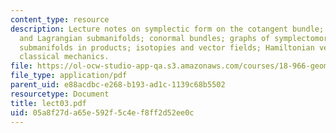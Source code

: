 ```yaml
---
content_type: resource
description: Lecture notes on symplectic form on the cotangent bundle; symplectic
  and Lagrangian submanifolds; conormal bundles; graphs of symplectomorphisms as Lagrangian
  submanifolds in products; isotopies and vector fields; Hamiltonian vector fields;
  classical mechanics.
file: https://ol-ocw-studio-app-qa.s3.amazonaws.com/courses/18-966-geometry-of-manifolds-spring-2007/05a8f27da65e592f5c4ef8ff2d52ee0c_lect03.pdf
file_type: application/pdf
parent_uid: e88acdbc-e268-b193-ad1c-1139c68b5502
resourcetype: Document
title: lect03.pdf
uid: 05a8f27d-a65e-592f-5c4e-f8ff2d52ee0c
---
```

